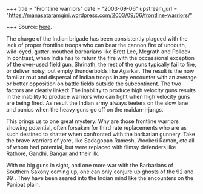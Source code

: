 +++
title = "Frontline warriors"
date = "2003-09-06"
upstream_url = "https://manasataramgini.wordpress.com/2003/09/06/frontline-warriors/"

+++
Source: [here](https://manasataramgini.wordpress.com/2003/09/06/frontline-warriors/).

The charge of the Indian brigade has been consistently plagued with the
lack of proper frontline troops who can bear the cannon fire of uncouth,
wild-eyed, gutter-mouthed barbarians like Brett Lee, Mcgrath and
Pollock. In contrast, when India has to return the fire with the
occassional exception of the over-used field gun, Shrinath, the rest of
the guns typically fail to fire, or deliver noisy, but empty
thunderbolds like Agarkar. The result is the now familiar rout and
dispersal of Indian troops in any encounter with an average or better
opposition on battle fields outside the subcontinent. The two factors
are clearly linked: The inability to produce high velocity guns results
in the inability to produce warriors who can fight when high velocity
guns are being fired. As result the Indian army always teeters on the
slow lane and panics when the heavy guns go off on the maidan-i-jangs.

This brings us to one great mystery: Why are those frontline warriors
showing potential, often forsaken for third rate replacements who are as
such destined to shatter when confronted with the barbarian gunnery.
Take the brave warriors of yore, like Sadagopan Ramesh, Wookeri Raman,
etc all of whom had potential, but were replaced with flimsy defenders
like Rathore, Gandhi, Bangar and their ilk.

With no big guns in sight, and one more war with the Barbarians of
Southern Saxony coming up, one can only conjure up ghosts of the 92 and
99 . They have been seared into the Indian mind like the encounters on
the Panipat plain.  

